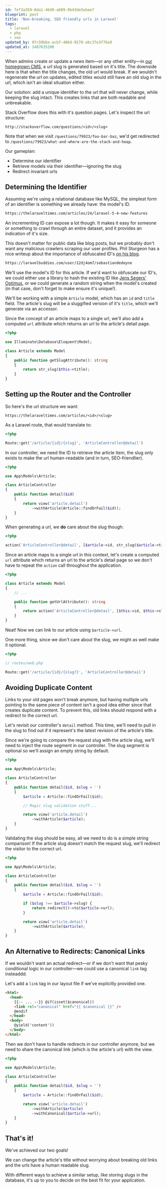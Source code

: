 ```yaml
---
id: fef3a359-8da1-4649-a609-0b43de5ebee7
blueprint: post
title: 'Non-breaking, SEO friendly urls in Laravel'
tags:
  - laravel
  - php
  - seo
updated_by: 97c59bba-acb7-406d-9278-abc37e3f76a9
updated_at: 1487635200
---
```

When admins create or update a news item—or any other entity—in [our homegrown CMS](https://github.com/spatie/blender), a url slug is generated based on it's title. The downside here is that when the title changes, the old url would break. If we wouldn't regenerate the url on updates, edited titles would still have an old slug in the url, which isn't an ideal situation either.

Our solution: add a unique identifier to the url that will never change, while keeping the slug intact. This creates links that are both readable and unbreakable.

<!--more-->

Stack Overflow does this with it's question pages. Let's inspect the url structure:

```
http://stackoverflow.com/questions/<id>/<slug>
```

Note that when we visit `/questions/79923/foo-bar-baz`, we'd get redirected to `/questions/79923/what-and-where-are-the-stack-and-heap`.

Our gameplan:

- Determine our identifier
- Retrieve models via their identifier—ignoring the slug
- Redirect invariant urls

## Determining the Identifier

Assuming we're using a relational database like MySQL, the simplest form of an identifier is something we already have: the model's ID.

```md
https://thelaraveltimes.com/articles/24/laravel-5-4-new-features
```

An incrementing ID can expose a lot though. It makes it easy for someone or something to crawl through an entire dataset, and it provides an indication of it's size.

This doesn't matter for public data like blog posts, but we probably don't want any malicious crawlers scraping our user profiles. Phil Sturgeon has a nice writeup about the importance of obfuscated ID's [on his blog](https://phil.tech/http/2015/09/03/auto-incrementing-to-destruction/).

```md
https://laravelbuddies.com/user/12dj4om7/sebastiandedeyne
```

We'll use the model's ID for this article. If we'd want to obfuscate our ID's, we could either use a library to hash the existing ID like [Jens Segers' Optimus](https://github.com/jenssegers/optimus), or we could generate a random string when the model's created (in that case, don't forget to make ensure it's unique!).

We'll be working with a simple `Article` model, which has an `id` and `title` field. The article's slug will be a sluggified version of it's `title`, which we'll generate via an accessor.

Since the concept of an article maps to a single url, we'll also add a computed `url` attribute which returns an url to the article's detail page.

```php
<?php

use Illuminate\Database\Eloquent\Model;

class Article extends Model
{
    public function getSlugAttribute(): string
    {
        return str_slug($this->title);
    }
}
```

## Setting up the Router and the Controller

So here's the url structure we want:

```
https://thelaraveltimes.com/articles/<id>/<slug>
```

As a Laravel route, that would translate to:

```php
<?php

Route::get('/article/{id}/{slug}', 'ArticleController@detail')
```

In our controller, we need the ID to retrieve the article item, the slug only exists to make the url human-readable (and in turn, SEO-friendlier).

```php
<?php

use App\Models\Article;

class ArticleController
{
    public function detail($id)
    {
        return view('article.detail')
            ->withArticle(Article::findOrFail($id));
    }
}
```

When generating a url, we **do** care about the slug though:

```php
<?php

action('ArticleController@detail', [$article->id, str_slug($article->title)]);
```

Since an article maps to a single url in this context, let's create a computed `url` attribute which returns an url to the article's detail page so we don't have to repeat the `action` call throughout the application.

```php
<?php

class Article extends Model
{
    // ...

    public function getUrlAttribute(): string
    {
        return action('ArticleController@detail', [$this->id, $this->slug]);
    }
}
```

Neat! Now we can link to our article using `$article->url`.

One more thing, since we don't care about the slug, we might as well make it optional.

```php
<?php

// routes/web.php

Route::get('/article/{id}/{slug?}', 'ArticleController@detail')
```

## Avoiding Duplicate Content

Links to your old pages won't break anymore, but having multiple urls pointing to the same piece of content isn't a good idea either since that creates duplicate content. To prevent this, old links should respond with a redirect to the correct url.

Let's revisit our controller's `detail` method. This time, we'll need to pull in the slug to find out if it represent's the latest revision of the article's title.

Since we're going to compare the request slug with the article slug, we'll need to inject the route segment in our controller. The slug segment is optional so we'll assign an empty string by default.

```php
<?php

use App\Models\Article;

class ArticleController
{
    public function detail($id, $slug = '')
    {
        $article = Article::findOrFail($id);

        // Magic slug validation stuff...

        return view('article.detail')
            ->withArticle($article);
    }
}
```

Validating the slug should be easy, all we need to do is a simple string comparison! If the article slug doesn't match the request slug, we'll redirect the visitor to the correct url.

```php
<?php

use App\Models\Article;

class ArticleController
{
    public function detail($id, $slug = '')
    {
        $article = Article::findOrFail($id);

        if ($slug !== $article->slug) {
            return redirect()->to($article->url);
        }

        return view('article.detail')
            ->withArticle($article);
    }
}
```

## An Alternative to Redirects: Canonical Links

If we wouldn't want an actual redirect—or if we don't want that pesky conditional logic in our controller—we could use a canonical `link` tag insteaddd.

Let's add a `link` tag in our layout file if we've explicitly provided one.

```html
<html>
  <head>
    {{-- ... --}} @if(isset($canonical))
    <link rel="canonical" href="{{ $canonical }}" />
    @endif
  </head>
  <body>
    @yield('content'))
  </body>
</html>
```

Then we don't have to handle redirects in our controller anymore, but we need to share the canonical link (which is the article's url) with the view.

```php
<?php

use App\Models\Article;

class ArticleController
{
    public function detail($id, $slug = '')
    {
        $article = Article::findOrFail($id);

        return view('article.detail')
            ->withArticle($article)
            ->withCanonical($article->url);
    }
}
```

## That's it!

We've achieved our two goals!

We can change the article's title without worrying about breaking old links and the urls have a human readable slug.

With different ways to achieve a similar setup, like storing slugs in the database, it's up to you to decide on the best fit for your application.
